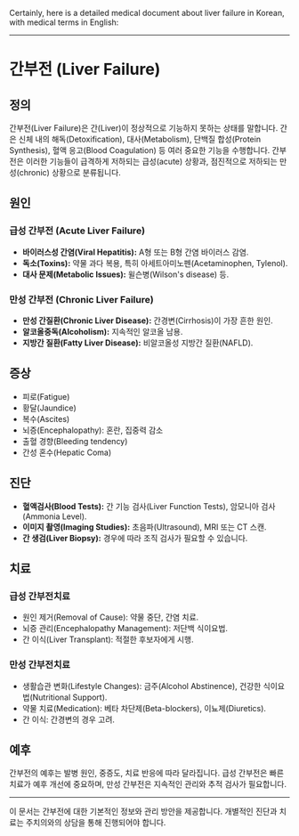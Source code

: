 Certainly, here is a detailed medical document about liver failure in Korean, with medical terms in English:

---

# 간부전 (Liver Failure)

## 정의

간부전(Liver Failure)은 간(Liver)이 정상적으로 기능하지 못하는 상태를 말합니다. 간은 신체 내의 해독(Detoxification), 대사(Metabolism), 단백질 합성(Protein Synthesis), 혈액 응고(Blood Coagulation) 등 여러 중요한 기능을 수행합니다. 간부전은 이러한 기능들이 급격하게 저하되는 급성(acute) 상황과, 점진적으로 저하되는 만성(chronic) 상황으로 분류됩니다.

## 원인

### 급성 간부전 (Acute Liver Failure)
- **바이러스성 간염(Viral Hepatitis):** A형 또는 B형 간염 바이러스 감염.
- **독소(Toxins):** 약물 과다 복용, 특히 아세트아미노펜(Acetaminophen, Tylenol).
- **대사 문제(Metabolic Issues):** 윌슨병(Wilson's disease) 등.

### 만성 간부전 (Chronic Liver Failure)
- **만성 간질환(Chronic Liver Disease):** 간경변(Cirrhosis)이 가장 흔한 원인.
- **알코올중독(Alcoholism):** 지속적인 알코올 남용.
- **지방간 질환(Fatty Liver Disease):** 비알코올성 지방간 질환(NAFLD).

## 증상

- 피로(Fatigue)
- 황달(Jaundice)
- 복수(Ascites)
- 뇌증(Encephalopathy): 혼란, 집중력 감소
- 출혈 경향(Bleeding tendency)
- 간성 혼수(Hepatic Coma)

## 진단

- **혈액검사(Blood Tests):** 간 기능 검사(Liver Function Tests), 암모니아 검사(Ammonia Level).
- **이미지 촬영(Imaging Studies):** 초음파(Ultrasound), MRI 또는 CT 스캔.
- **간 생검(Liver Biopsy):** 경우에 따라 조직 검사가 필요할 수 있습니다.

## 치료

### 급성 간부전치료
- 원인 제거(Removal of Cause): 약물 중단, 간염 치료.
- 뇌증 관리(Encephalopathy Management): 저단백 식이요법.
- 간 이식(Liver Transplant): 적절한 후보자에게 시행.

### 만성 간부전치료
- 생활습관 변화(Lifestyle Changes): 금주(Alcohol Abstinence), 건강한 식이요법(Nutritional Support).
- 약물 치료(Medication): 베타 차단제(Beta-blockers), 이뇨제(Diuretics).
- 간 이식: 간경변의 경우 고려.

## 예후

간부전의 예후는 발병 원인, 중증도, 치료 반응에 따라 달라집니다. 급성 간부전은 빠른 치료가 예후 개선에 중요하며, 만성 간부전은 지속적인 관리와 추적 검사가 필요합니다.

---

이 문서는 간부전에 대한 기본적인 정보와 관리 방안을 제공합니다. 개별적인 진단과 치료는 주치의와의 상담을 통해 진행되어야 합니다.